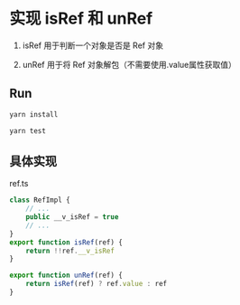 # 实现 isRef 和 unRef

1. isRef 用于判断一个对象是否是 Ref 对象

1. unRef 用于将 Ref 对象解包（不需要使用.value属性获取值）


## Run

```bash
yarn install
```

```bash
yarn test
```

## 具体实现

ref.ts
```ts
class RefImpl {
    // ...
    public __v_isRef = true
    // ...
}
export function isRef(ref) {
    return !!ref.__v_isRef
}

export function unRef(ref) {
    return isRef(ref) ? ref.value : ref
}
```
